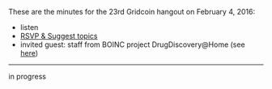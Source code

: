 These are the minutes for the 23rd Gridcoin hangout on February 4, 2016:
* listen
* [RSVP & Suggest topics](https://steemit.com/gridcoin/@cm-steem/gridcoin-community-hangout-023-4th-feb-2017-9pm-gmt-rsvp-and-suggest-topics)
* invited guest: staff from BOINC project DrugDiscovery@Home (see [here](https://steemit.com/gridcoin/@erkan/meet-the-people-behind-drugdiscovery-home))


***

in progress
